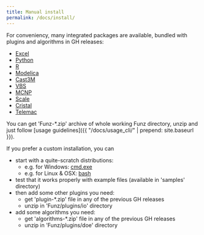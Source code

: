 ```yaml
---
title: Manual install
permalink: /docs/install/
---
```


For conveniency, many integrated packages are available, bundled with plugins and algorithms in GH releases:

* [Excel](https://github.com/Funz/plugin-Excel/releases/latest)
* [Python](https://github.com/Funz/plugin-Python/releases/latest)
* [R](https://github.com/Funz/plugin-R/releases/latest)
* [Modelica](https://github.com/Funz/plugin-Modelica/releases/latest)
* [Cast3M](https://github.com/Funz/plugin-Cast3m/releases/latest)
* [VBS](https://github.com/Funz/plugin-VBS/releases/latest)
* [MCNP](https://github.com/Funz/plugin-MCNP/releases/latest)
* [Scale](https://github.com/Funz/plugin-Scale/releases/latest)
* [Cristal](https://github.com/Funz/plugin-Cristal/releases/latest)
* [Telemac](https://github.com/Funz/plugin-Telemac/releases/latest)

You can get 'Funz-*.zip' archive of whole working Funz directory, unzip and just follow [usage guidelines]({{ "/docs/usage_cli/" | prepend: site.baseurl }}).

If you prefer a custom installation, you can 

* start with a quite-scratch distributions:
  * e.g. for Windows: [cmd.exe](https://github.com/Funz/plugin-Cmd.exe/releases/latest)
  * e.g. for Linux & OSX: [bash](https://github.com/Funz/plugin-Bash/releases/latest)
* test that it works properly with example files (available in 'samples' directory)
* then add some other plugins you need:
  * get 'plugin-*.zip' file in any of the previous GH releases
  * unzip in 'Funz/plugins/io' directory
* add some algorithms you need:
  * get 'algorithms-*.zip' file in any of the previous GH releases
  * unzip in 'Funz/plugins/doe' directory
